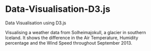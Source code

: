 # Data-Visualisation-D3.js

Data Visualisation using D3.js

Visualising a weather data from Solheimajokull, a glacier in southern Iceland. It shows the difference in the Air Temperature, Humidity percentage and the Wind Speed throughout September 2013. 




